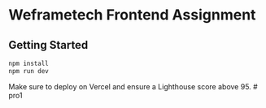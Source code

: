 # Weframetech Frontend Assignment

## Getting Started

```bash
npm install
npm run dev
```

Make sure to deploy on Vercel and ensure a Lighthouse score above 95.
#   p r o 1  
 